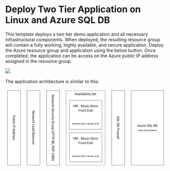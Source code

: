# Deploy Two Tier Application on Linux and Azure SQL DB

This template deploys a two tier demo application and all necessary infrastructural components. When deployed, the resulting resource group will contain a fully working, highly available, and secure application. Deploy the Azure resource group and application using the below button. Once completed, the application can be access on the Azure public IP address assigned in the resource group. 

<a href="https://portal.azure.com/#create/Microsoft.Template/uri/https%3A%2F%2Fraw.githubusercontent.com%2Fneilpeterson%2Fnepeters-azure-templates%2Fmaster%2Fdotnet-core-music-vm-sql-db%2Fazuredeploy.json" target="_blank">
    <img src="http://azuredeploy.net/deploybutton.png"/>
</a>

The application architecture is similar to this:

![](./media/architecture.png)
